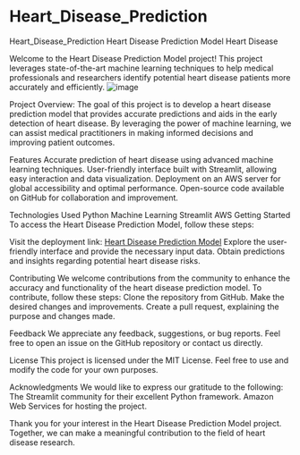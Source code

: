 # Heart_Disease_Prediction
Heart_Disease_Prediction
Heart Disease Prediction Model
Heart Disease

Welcome to the Heart Disease Prediction Model project! This project leverages state-of-the-art machine learning techniques to help medical professionals and researchers identify potential heart disease patients more accurately and efficiently.
![image](https://github.com/Manikanta0997/Heart_Disease_Prediction/assets/109054645/7c61f53a-1b75-4ca1-861a-a5b973aa79af)

Project Overview:
  The goal of this project is to develop a heart disease prediction model that provides accurate predictions and aids in the early detection of heart disease. By leveraging the power of machine learning, we can assist medical practitioners in making informed decisions and improving patient outcomes.

Features
  Accurate prediction of heart disease using advanced machine learning techniques.
  User-friendly interface built with Streamlit, allowing easy interaction and data visualization.
  Deployment on an AWS server for global accessibility and optimal performance.
  Open-source code available on GitHub for collaboration and improvement.

Technologies Used
  Python
  Machine Learning
  Streamlit
  AWS
  Getting Started
To access the Heart Disease Prediction Model, follow these steps:

  Visit the deployment link: [Heart Disease Prediction Model](https://manikanta0997-heart-disease-prediction-app-6158j2.streamlit.app/)
  Explore the user-friendly interface and provide the necessary input data.
  Obtain predictions and insights regarding potential heart disease risks.
  
Contributing
  We welcome contributions from the community to enhance the accuracy and functionality of the heart disease prediction model. To contribute, follow these steps:
    Clone the repository from GitHub.
    Make the desired changes and improvements.
    Create a pull request, explaining the purpose and changes made.
    
Feedback
  We appreciate any feedback, suggestions, or bug reports. Feel free to open an issue on the GitHub repository or contact us directly.

License
This project is licensed under the MIT License. Feel free to use and modify the code for your own purposes.

Acknowledgments
  We would like to express our gratitude to the following:
    The Streamlit community for their excellent Python framework.
    Amazon Web Services for hosting the project.
    
Thank you for your interest in the Heart Disease Prediction Model project. Together, we can make a meaningful contribution to the field of heart disease research.
